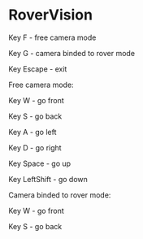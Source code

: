 # RoverVision

Key F - free camera mode

Key G - camera binded to rover mode

Key Escape - exit

Free camera mode:

Key W - go front

Key S - go back

Key A - go left

Key D - go right

Key Space - go up

Key LeftShift - go down

Camera binded to rover mode: 

Key W - go front

Key S - go back
